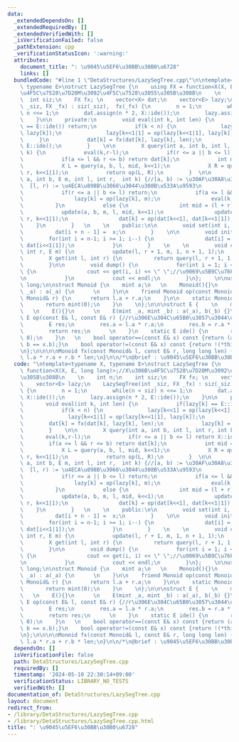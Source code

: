 ```yaml
---
data:
  _extendedDependsOn: []
  _extendedRequiredBy: []
  _extendedVerifiedWith: []
  _isVerificationFailed: false
  _pathExtension: cpp
  _verificationStatusIcon: ':warning:'
  attributes:
    document_title: ": \u9045\u5EF6\u30BB\u30B0\u6728"
    links: []
  bundledCode: "#line 1 \"DetaStructures/LazySegTree.cpp\"\n\ntemplate<typename X,\
    \ typename E>\nstruct LazySegTree {\n    using FX = function<X(X, E, long long)>;//X\u306B\
    \u4F5C\u7528\u7D20M\u3092\u4F5C\u7528\u3055\u305B\u308B\n    \n    int n;\n  \
    \  int siz;\n    FX fx; \n    vector<X> dat;\n    vector<E> lazy;\n    LazySegTree(int\
    \ _siz, FX _fx) : siz(_siz),  fx(_fx) {\n        n = 1;\n        while(n < siz)\
    \ n <<= 1;\n        dat.assign(n * 2, X::ide());\n        lazy.assign(n * 2, E::ide());\n\
    \    }\n\n    private:\n        void eval(int k, int len) {\n            if(lazy[k]\
    \ == E::ide()) return;\n            if(k < n) {\n              lazy[k<<1] = op(lazy[k<<1],\
    \ lazy[k]);\n              lazy[k<<1|1] = op(lazy[k<<1|1], lazy[k]);\n       \
    \     }\n            dat[k] = fx(dat[k], lazy[k], len);\n            lazy[k] =\
    \ E::ide();\n        }    \n\n        X query(int a, int b, int l, int r, int\
    \ k) {\n            eval(k,r-l);\n            if(r <= a || b <= l) return X::ide();\n\
    \            if(a <= l && r <= b) return dat[k];\n            int mid = (l + r)>>1;\n\
    \            X L = query(a, b, l, mid, k<<1);\n            X R = query(a, b, mid,\
    \ r, k<<1|1);\n            return op(L, R);\n        }  \n\n        void update(int\
    \ a, int b, E m, int l, int r,  int k) {//[a, b) := \u30AF\u30A8\u30EA\u533A\u9593\
    \  [l, r) := \u4ECA\u898B\u3066\u3044\u308B\u533A\u9593\n            eval(k, r-l);\n\
    \            if(r <= a || b <= l) return;\n            if(a <= l && r <= b) {\n\
    \                lazy[k] = op(lazy[k], m);\n                eval(k, r-l);\n  \
    \          }\n            else {\n                int mid = (l + r)>>1;\n    \
    \            update(a, b, m, l, mid, k<<1);\n                update(a, b, m, mid,\
    \ r, k<<1|1);\n                dat[k] = op(dat[k<<1], dat[k<<1|1]);\n        \
    \    }\n        }   \n    \n    public:\n\n        void set(int i, X x) {\n  \
    \          dat[i + n - 1] =  x;\n        }    \n\n        void init() {\n    \
    \        for(int i = n-1; i >= 1; i--) {\n                dat[i] = op(dat[i<<1],\
    \ dat[i<<1|1]);\n            }\n        }    \n    \n        void change(int l,\
    \ int r, E m) {\n            update(l, r + 1, m, 1, n + 1, 1);\n        }\n\n\
    \        X get(int l, int r) {\n          return query(l, r + 1, 1, n + 1, 1);\n\
    \        }\n\n        void dump() {\n            for(int i = 1; i <= siz; i++)\
    \ {\n                cout << get(i, i) << \" \";//\u9069\u5B9C\u76F4\u3059\u3002\
    \n            }\n            cout << endl;\n        }\n};    \n\nusing ll = long\
    \ long;\n\nstruct Monoid {\n    mint a;\n   \n    Monoid(){}\n      \n    Monoid(mint\
    \ _a) : a(_a) {\n      \n    }\n\n    friend Monoid op(const Monoid& l, const\
    \ Monoid& r) {\n      return l.a + r.a;\n    }\n\n    static Monoid ide() {\n\
    \       return mint(0);\n    }\n    \n};\n\n\nstruct E {    \n    mint a, b;\n\
    \   \n    E(){}\n      \n    E(mint _a, mint _b) : a(_a), b(_b) {}\n\n    friend\
    \ E op(const E& l, const E& r) {//r\u306E\u304C\u65B0\u3057\u3044\u3002(affine)\n\
    \        E res;\n        res.a = l.a * r.a;\n        res.b = r.a * l.b + r.b;\n\
    \        return res;\n      \n    }\n    static E ide() {\n       return E(1,\
    \ 0);\n    }\n   \n    bool operator==(const E& x) const {return (a == x.a &&\
    \ b == x.b);}\n    bool operator!=(const E& x) const {return !(*this == x);}\n\
    \n};\n\n\n\nMonoid fx(const Monoid& l, const E& r, long long len) {\n     return\
    \ l.a * r.a + r.b * len;\n}\n\n/*\n@brief : \u9045\u5EF6\u30BB\u30B0\u6728\n*/\n"
  code: "\ntemplate<typename X, typename E>\nstruct LazySegTree {\n    using FX =\
    \ function<X(X, E, long long)>;//X\u306B\u4F5C\u7528\u7D20M\u3092\u4F5C\u7528\u3055\
    \u305B\u308B\n    \n    int n;\n    int siz;\n    FX fx; \n    vector<X> dat;\n\
    \    vector<E> lazy;\n    LazySegTree(int _siz, FX _fx) : siz(_siz),  fx(_fx)\
    \ {\n        n = 1;\n        while(n < siz) n <<= 1;\n        dat.assign(n * 2,\
    \ X::ide());\n        lazy.assign(n * 2, E::ide());\n    }\n\n    private:\n \
    \       void eval(int k, int len) {\n            if(lazy[k] == E::ide()) return;\n\
    \            if(k < n) {\n              lazy[k<<1] = op(lazy[k<<1], lazy[k]);\n\
    \              lazy[k<<1|1] = op(lazy[k<<1|1], lazy[k]);\n            }\n    \
    \        dat[k] = fx(dat[k], lazy[k], len);\n            lazy[k] = E::ide();\n\
    \        }    \n\n        X query(int a, int b, int l, int r, int k) {\n     \
    \       eval(k,r-l);\n            if(r <= a || b <= l) return X::ide();\n    \
    \        if(a <= l && r <= b) return dat[k];\n            int mid = (l + r)>>1;\n\
    \            X L = query(a, b, l, mid, k<<1);\n            X R = query(a, b, mid,\
    \ r, k<<1|1);\n            return op(L, R);\n        }  \n\n        void update(int\
    \ a, int b, E m, int l, int r,  int k) {//[a, b) := \u30AF\u30A8\u30EA\u533A\u9593\
    \  [l, r) := \u4ECA\u898B\u3066\u3044\u308B\u533A\u9593\n            eval(k, r-l);\n\
    \            if(r <= a || b <= l) return;\n            if(a <= l && r <= b) {\n\
    \                lazy[k] = op(lazy[k], m);\n                eval(k, r-l);\n  \
    \          }\n            else {\n                int mid = (l + r)>>1;\n    \
    \            update(a, b, m, l, mid, k<<1);\n                update(a, b, m, mid,\
    \ r, k<<1|1);\n                dat[k] = op(dat[k<<1], dat[k<<1|1]);\n        \
    \    }\n        }   \n    \n    public:\n\n        void set(int i, X x) {\n  \
    \          dat[i + n - 1] =  x;\n        }    \n\n        void init() {\n    \
    \        for(int i = n-1; i >= 1; i--) {\n                dat[i] = op(dat[i<<1],\
    \ dat[i<<1|1]);\n            }\n        }    \n    \n        void change(int l,\
    \ int r, E m) {\n            update(l, r + 1, m, 1, n + 1, 1);\n        }\n\n\
    \        X get(int l, int r) {\n          return query(l, r + 1, 1, n + 1, 1);\n\
    \        }\n\n        void dump() {\n            for(int i = 1; i <= siz; i++)\
    \ {\n                cout << get(i, i) << \" \";//\u9069\u5B9C\u76F4\u3059\u3002\
    \n            }\n            cout << endl;\n        }\n};    \n\nusing ll = long\
    \ long;\n\nstruct Monoid {\n    mint a;\n   \n    Monoid(){}\n      \n    Monoid(mint\
    \ _a) : a(_a) {\n      \n    }\n\n    friend Monoid op(const Monoid& l, const\
    \ Monoid& r) {\n      return l.a + r.a;\n    }\n\n    static Monoid ide() {\n\
    \       return mint(0);\n    }\n    \n};\n\n\nstruct E {    \n    mint a, b;\n\
    \   \n    E(){}\n      \n    E(mint _a, mint _b) : a(_a), b(_b) {}\n\n    friend\
    \ E op(const E& l, const E& r) {//r\u306E\u304C\u65B0\u3057\u3044\u3002(affine)\n\
    \        E res;\n        res.a = l.a * r.a;\n        res.b = r.a * l.b + r.b;\n\
    \        return res;\n      \n    }\n    static E ide() {\n       return E(1,\
    \ 0);\n    }\n   \n    bool operator==(const E& x) const {return (a == x.a &&\
    \ b == x.b);}\n    bool operator!=(const E& x) const {return !(*this == x);}\n\
    \n};\n\n\n\nMonoid fx(const Monoid& l, const E& r, long long len) {\n     return\
    \ l.a * r.a + r.b * len;\n}\n\n/*\n@brief : \u9045\u5EF6\u30BB\u30B0\u6728\n*/"
  dependsOn: []
  isVerificationFile: false
  path: DetaStructures/LazySegTree.cpp
  requiredBy: []
  timestamp: '2024-05-10 22:30:14+09:00'
  verificationStatus: LIBRARY_NO_TESTS
  verifiedWith: []
documentation_of: DetaStructures/LazySegTree.cpp
layout: document
redirect_from:
- /library/DetaStructures/LazySegTree.cpp
- /library/DetaStructures/LazySegTree.cpp.html
title: ": \u9045\u5EF6\u30BB\u30B0\u6728"
---
```

